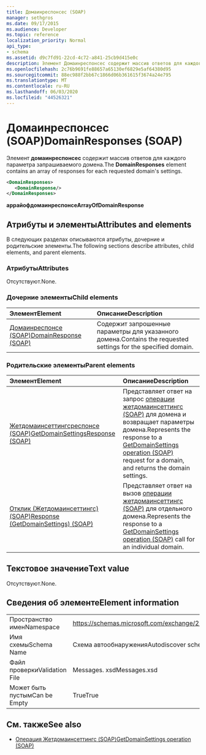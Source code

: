 ```yaml
---
title: Домаинреспонсес (SOAP)
manager: sethgros
ms.date: 09/17/2015
ms.audience: Developer
ms.topic: reference
localization_priority: Normal
api_type:
- schema
ms.assetid: d9c7fd91-22cd-4c72-a841-25cb9d415e0c
description: Элемент Домаинреспонсес содержит массив ответов для каждого параметра запрашиваемого домена.
ms.openlocfilehash: 2c76b9691fe88657a65130ef6829e5af64380d95
ms.sourcegitcommit: 88ec988f2bb67c1866d06b361615f3674a24e795
ms.translationtype: MT
ms.contentlocale: ru-RU
ms.lasthandoff: 06/03/2020
ms.locfileid: "44526321"
---
```

# <a name="domainresponses-soap"></a><span data-ttu-id="9a817-103">Домаинреспонсес (SOAP)</span><span class="sxs-lookup"><span data-stu-id="9a817-103">DomainResponses (SOAP)</span></span>

<span data-ttu-id="9a817-104">Элемент **домаинреспонсес** содержит массив ответов для каждого параметра запрашиваемого домена.</span><span class="sxs-lookup"><span data-stu-id="9a817-104">The **DomainResponses** element contains an array of responses for each requested domain's settings.</span></span> 
  
```XML
<DomainResponses>
   <DomainResponse/>
</DomainResponses>
```

 <span data-ttu-id="9a817-105">**аррайофдомаинреспонсе**</span><span class="sxs-lookup"><span data-stu-id="9a817-105">**ArrayOfDomainResponse**</span></span>
## <a name="attributes-and-elements"></a><span data-ttu-id="9a817-106">Атрибуты и элементы</span><span class="sxs-lookup"><span data-stu-id="9a817-106">Attributes and elements</span></span>

<span data-ttu-id="9a817-107">В следующих разделах описываются атрибуты, дочерние и родительские элементы.</span><span class="sxs-lookup"><span data-stu-id="9a817-107">The following sections describe attributes, child elements, and parent elements.</span></span>
  
### <a name="attributes"></a><span data-ttu-id="9a817-108">Атрибуты</span><span class="sxs-lookup"><span data-stu-id="9a817-108">Attributes</span></span>

<span data-ttu-id="9a817-109">Отсутствуют.</span><span class="sxs-lookup"><span data-stu-id="9a817-109">None.</span></span>
  
### <a name="child-elements"></a><span data-ttu-id="9a817-110">Дочерние элементы</span><span class="sxs-lookup"><span data-stu-id="9a817-110">Child elements</span></span>

|<span data-ttu-id="9a817-111">**Элемент**</span><span class="sxs-lookup"><span data-stu-id="9a817-111">**Element**</span></span>|<span data-ttu-id="9a817-112">**Описание**</span><span class="sxs-lookup"><span data-stu-id="9a817-112">**Description**</span></span>|
|:-----|:-----|
|[<span data-ttu-id="9a817-113">Домаинреспонсе (SOAP)</span><span class="sxs-lookup"><span data-stu-id="9a817-113">DomainResponse (SOAP)</span></span>](domainresponse-soap.md) <br/> |<span data-ttu-id="9a817-114">Содержит запрошенные параметры для указанного домена.</span><span class="sxs-lookup"><span data-stu-id="9a817-114">Contains the requested settings for the specified domain.</span></span>  <br/> |
   
### <a name="parent-elements"></a><span data-ttu-id="9a817-115">Родительские элементы</span><span class="sxs-lookup"><span data-stu-id="9a817-115">Parent elements</span></span>

|<span data-ttu-id="9a817-116">**Элемент**</span><span class="sxs-lookup"><span data-stu-id="9a817-116">**Element**</span></span>|<span data-ttu-id="9a817-117">**Описание**</span><span class="sxs-lookup"><span data-stu-id="9a817-117">**Description**</span></span>|
|:-----|:-----|
|[<span data-ttu-id="9a817-118">Жетдомаинсеттингсреспонсе (SOAP)</span><span class="sxs-lookup"><span data-stu-id="9a817-118">GetDomainSettingsResponse (SOAP)</span></span>](getdomainsettingsresponse-soap.md) <br/> |<span data-ttu-id="9a817-119">Представляет ответ на запрос [операции жетдомаинсеттингс (SOAP)](getdomainsettings-operation-soap.md) для домена и возвращает параметры домена.</span><span class="sxs-lookup"><span data-stu-id="9a817-119">Represents the response to a [GetDomainSettings operation (SOAP)](getdomainsettings-operation-soap.md) request for a domain, and returns the domain settings.</span></span>  <br/> |
|[<span data-ttu-id="9a817-120">Отклик (Жетдомаинсеттингс) (SOAP)</span><span class="sxs-lookup"><span data-stu-id="9a817-120">Response (GetDomainSettings) (SOAP)</span></span>](response-getdomainsettingssoap.md) <br/> |<span data-ttu-id="9a817-121">Представляет ответ на вызов [операции жетдомаинсеттингс (SOAP)](getdomainsettings-operation-soap.md) для отдельного домена.</span><span class="sxs-lookup"><span data-stu-id="9a817-121">Represents the response to a [GetDomainSettings operation (SOAP)](getdomainsettings-operation-soap.md) call for an individual domain.</span></span>  <br/> |
   
## <a name="text-value"></a><span data-ttu-id="9a817-122">Текстовое значение</span><span class="sxs-lookup"><span data-stu-id="9a817-122">Text value</span></span>

<span data-ttu-id="9a817-123">Отсутствуют.</span><span class="sxs-lookup"><span data-stu-id="9a817-123">None.</span></span>
  
## <a name="element-information"></a><span data-ttu-id="9a817-124">Сведения об элементе</span><span class="sxs-lookup"><span data-stu-id="9a817-124">Element information</span></span>

|||
|:-----|:-----|
|<span data-ttu-id="9a817-125">Пространство имен</span><span class="sxs-lookup"><span data-stu-id="9a817-125">Namespace</span></span>  <br/> |https://schemas.microsoft.com/exchange/2010/Autodiscover  <br/> |
|<span data-ttu-id="9a817-126">Имя схемы</span><span class="sxs-lookup"><span data-stu-id="9a817-126">Schema Name</span></span>  <br/> |<span data-ttu-id="9a817-127">Схема автообнаружения</span><span class="sxs-lookup"><span data-stu-id="9a817-127">Autodiscover schema</span></span>  <br/> |
|<span data-ttu-id="9a817-128">Файл проверки</span><span class="sxs-lookup"><span data-stu-id="9a817-128">Validation File</span></span>  <br/> |<span data-ttu-id="9a817-129">Messages. xsd</span><span class="sxs-lookup"><span data-stu-id="9a817-129">Messages.xsd</span></span>  <br/> |
|<span data-ttu-id="9a817-130">Может быть пустым</span><span class="sxs-lookup"><span data-stu-id="9a817-130">Can be Empty</span></span>  <br/> |<span data-ttu-id="9a817-131">True</span><span class="sxs-lookup"><span data-stu-id="9a817-131">True</span></span>  <br/> |
   
## <a name="see-also"></a><span data-ttu-id="9a817-132">См. также</span><span class="sxs-lookup"><span data-stu-id="9a817-132">See also</span></span>

- [<span data-ttu-id="9a817-133">Операция Жетдомаинсеттингс (SOAP)</span><span class="sxs-lookup"><span data-stu-id="9a817-133">GetDomainSettings operation (SOAP)</span></span>](getdomainsettings-operation-soap.md)

